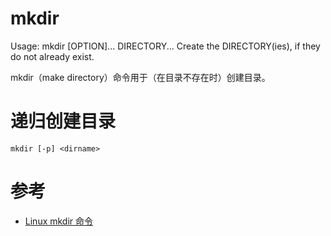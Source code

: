 mkdir
=====
Usage: mkdir [OPTION]... DIRECTORY...
Create the DIRECTORY(ies), if they do not already exist.

mkdir（make directory）命令用于（在目录不存在时）创建目录。

# 递归创建目录
`mkdir [-p] <dirname>`

# 参考
 * [Linux mkdir 命令](https://www.runoob.com/linux/linux-comm-mkdir.html)
